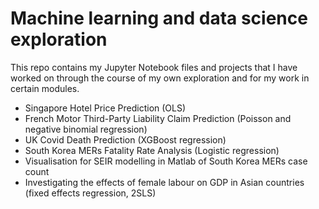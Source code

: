 # Machine learning and data science exploration
This repo contains my Jupyter Notebook files and projects that I have worked on through the course of my own exploration and for my work in certain modules.

- Singapore Hotel Price Prediction (OLS)
- French Motor Third-Party Liability Claim Prediction (Poisson and negative binomial regression)
- UK Covid Death Prediction (XGBoost regression)
- South Korea MERs Fatality Rate Analysis (Logistic regression)
- Visualisation for SEIR modelling in Matlab of South Korea MERs case count
- Investigating the effects of female labour on GDP in Asian countries (fixed effects regression, 2SLS)
